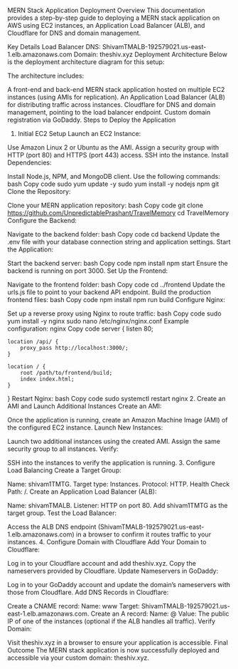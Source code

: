 MERN Stack Application Deployment
Overview
This documentation provides a step-by-step guide to deploying a MERN stack application on AWS using EC2 instances, an Application Load Balancer (ALB), and Cloudflare for DNS and domain management.

Key Details
Load Balancer DNS: ShivamTMALB-192579021.us-east-1.elb.amazonaws.com
Domain: theshiv.xyz
Deployment Architecture
Below is the deployment architecture diagram for this setup:


The architecture includes:

A front-end and back-end MERN stack application hosted on multiple EC2 instances (using AMIs for replication).
An Application Load Balancer (ALB) for distributing traffic across instances.
Cloudflare for DNS and domain management, pointing to the load balancer endpoint.
Custom domain registration via GoDaddy.
Steps to Deploy the Application
1. Initial EC2 Setup
Launch an EC2 Instance:

Use Amazon Linux 2 or Ubuntu as the AMI.
Assign a security group with HTTP (port 80) and HTTPS (port 443) access.
SSH into the instance.
Install Dependencies:

Install Node.js, NPM, and MongoDB client.
Use the following commands:
bash
Copy code
sudo yum update -y
sudo yum install -y nodejs npm git
Clone the Repository:

Clone your MERN application repository:
bash
Copy code
git clone https://github.com/UnpredictablePrashant/TravelMemory
cd TravelMemory
Configure the Backend:

Navigate to the backend folder:
bash
Copy code
cd backend
Update the .env file with your database connection string and application settings.
Start the Application:

Start the backend server:
bash
Copy code
npm install
npm start
Ensure the backend is running on port 3000.
Set Up the Frontend:

Navigate to the frontend folder:
bash
Copy code
cd ../frontend
Update the urls.js file to point to your backend API endpoint.
Build the production frontend files:
bash
Copy code
npm install
npm run build
Configure Nginx:

Set up a reverse proxy using Nginx to route traffic:
bash
Copy code
sudo yum install -y nginx
sudo nano /etc/nginx/nginx.conf
Example configuration:
nginx
Copy code
server {
    listen 80;

    location /api/ {
        proxy_pass http://localhost:3000/;
    }

    location / {
        root /path/to/frontend/build;
        index index.html;
    }
}
Restart Nginx:
bash
Copy code
sudo systemctl restart nginx
2. Create an AMI and Launch Additional Instances
Create an AMI:

Once the application is running, create an Amazon Machine Image (AMI) of the configured EC2 instance.
Launch New Instances:

Launch two additional instances using the created AMI.
Assign the same security group to all instances.
Verify:

SSH into the instances to verify the application is running.
3. Configure Load Balancing
Create a Target Group:

Name: shivam1TMTG.
Target type: Instances.
Protocol: HTTP.
Health Check Path: /.
Create an Application Load Balancer (ALB):

Name: shivamTMALB.
Listener: HTTP on port 80.
Add shivam1TMTG as the target group.
Test the Load Balancer:

Access the ALB DNS endpoint (ShivamTMALB-192579021.us-east-1.elb.amazonaws.com) in a browser to confirm it routes traffic to your instances.
4. Configure Domain with Cloudflare
Add Your Domain to Cloudflare:

Log in to your Cloudflare account and add theshiv.xyz.
Copy the nameservers provided by Cloudflare.
Update Nameservers in GoDaddy:

Log in to your GoDaddy account and update the domain’s nameservers with those from Cloudflare.
Add DNS Records in Cloudflare:

Create a CNAME record:
Name: www
Target: ShivamTMALB-192579021.us-east-1.elb.amazonaws.com.
Create an A record:
Name: @
Value: The public IP of one of the instances (optional if the ALB handles all traffic).
Verify Domain:

Visit theshiv.xyz in a browser to ensure your application is accessible.
Final Outcome
The MERN stack application is now successfully deployed and accessible via your custom domain: theshiv.xyz.
